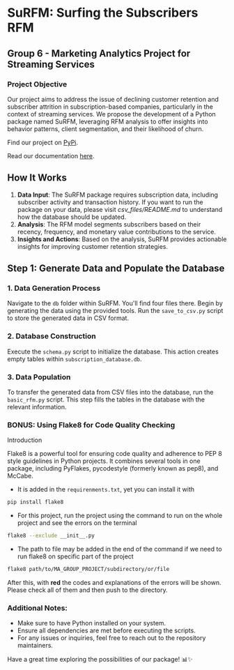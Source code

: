 # SuRFM: Surfing the Subscribers RFM

## Group 6 - Marketing Analytics Project for Streaming Services

### Project Objective

Our project aims to address the issue of declining customer retention and subscriber attrition in subscription-based companies, particularly in the context of streaming services. We propose the development of a Python package named SuRFM, leveraging RFM analysis to offer insights into behavior patterns, client segmentation, and their likelihood of churn.

Find our project on [PyPi](https://pypi.org/project/SuRFM/).

Read our documentation [here](https://arturavagyan2.github.io/MA_Group_Project/).

## How It Works

1. **Data Input**: The SuRFM package requires subscription data, including subscriber activity and transaction history. If you want to run the package on your data, please visit *csv_files/README.md* to understand how the database should be updated.
2. **Analysis**: The RFM model segments subscribers based on their recency, frequency, and monetary value contributions to the service.
3. **Insights and Actions**: Based on the analysis, SuRFM provides actionable insights for improving customer retention strategies.


## Step 1: Generate Data and Populate the Database

### 1. Data Generation Process

Navigate to the `db` folder within SuRFM. You'll find four files there. Begin by generating the data using the provided tools. Run the `save_to_csv.py` script to store the generated data in CSV format.

### 2. Database Construction

Execute the `schema.py` script to initialize the database. This action creates empty tables within `subscription_database.db`.

### 3. Data Population

To transfer the generated data from CSV files into the database, run the `basic_rfm.py` script. This step fills the tables in the database with the relevant information.

### BONUS: Using Flake8 for Code Quality Checking

Introduction

Flake8 is a powerful tool for ensuring code quality and adherence to PEP 8 style guidelines in Python projects. It combines several tools in one package, including PyFlakes, pycodestyle (formerly known as pep8), and McCabe.

- It is added in the `requirenments.txt`, yet you can install it with 

```bash
pip install flake8
```

- For this project, run the project using the command to run on the whole project and see the errors on the terminal

```bash
flake8 --exclude __init__.py 
```

- The path to file may be added in the end of the command if we need to run flake8 on specific part of the project

```bash
flake8 path/to/MA_GROUP_PROJECT/subdirectory/or/file
```
After this, with **red** the codes and explanations of the errors will be shown. Please check all of them and then push to the directory.
### Additional Notes:

- Make sure to have Python installed on your system.
- Ensure all dependencies are met before executing the scripts.
- For any issues or inquiries, feel free to reach out to the repository maintainers.
  
Have a great time exploring the possibilities of our package! 📊✨
